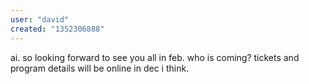 ```yaml
---
user: "david"
created: "1352306888"
---
```


ai. so looking forward to see you all in feb. who is coming? tickets and program details will be online in dec i think. 
